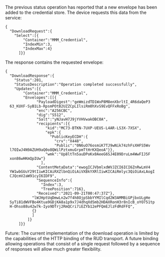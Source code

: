 
The previous status operation has reported that a new envelope has been added to
the credential store. The device requests this data from the service:


~~~~
{
  "DownloadRequest":{
    "Select":[{
        "Container":"MMM_Credential",
        "IndexMin":3,
        "IndexMax":4}
      ]}}
~~~~


The response contains the requested envelope:


~~~~
{
  "DownloadResponse":{
    "Status":201,
    "StatusDescription":"Operation completed successfully",
    "Updates":[{
        "Container":"MMM_Credential",
        "Envelopes":[[{
              "PayloadDigest":"geWmizdTD1WxP8M8enXbrltI_4R6daQeP3
  63_KUXF-SyB1Lb-RpsmPOtB2UZZCpLIlsiRm0hXvS9EvQFFxRoBg",
              "enc":"A256CBC",
              "dig":"S512",
              "Salt":"yNJavH7J9jYVHVwakOBC0A",
              "recipients":[{
                  "kid":"MC73-BTKN-7UXP-UEUS-L4AR-LS3X-7XSX",
                  "epk":{
                    "PublicKeyECDH":{
                      "crv":"X448",
                      "Public":"0N6uO76osmiK7TJ9wNik74zhFsXHFS5Wv
  l7OIwJ4N9AZUH9aQ0o8QWilPztxmuGrpmTtHrKXQeoA"}},
                  "wmk":"Up8ltTn5auDPoKx0AeeG6SJ4E09DruLm4WwFIJ5F
  xon86wHKmQpIUw"}
                ],
              "ContentMetaData":"ewogICJVbmlxdWVJZCI6ICI6ZnRwLmV4
  YW1wbGUuY29tIiwKICAiRXZlbnQiOiAiVXBkYXRlIiwKICAiRmlyc3QiOiAxLAogI
  CJQcmV2aW91cyI6IDF9",
              "SequenceInfo":{
                "Index":3,
                "TreePosition":716},
              "Received":"2021-09-21T00:47:37Z"},
            "lWJHptUqDmwLn2w7f4h8OjpSbbYYMIlCqd2W3AMMBiGPjbxULgHe
  SyTi81dWVFBo4Ktua9GDjKA8a1p9x7J4dhqXdSmb2HDAXRonH3r8nIcB_oYO751tp
  H-Ohso88u42w7k-Iyo9DTrj2RmQCri7iEZYb12ePFQmEJlzFdRdFFQ",
            {}
            ]
          ]}
      ]}}
~~~~


Future: The current implementation of the download operation is limited by the
capabilities of the HTTP binding of the RUD transport. A future binding allowing 
operations that consist of a single request followed by a sequence of responses 
will allow much greater flexibility.

